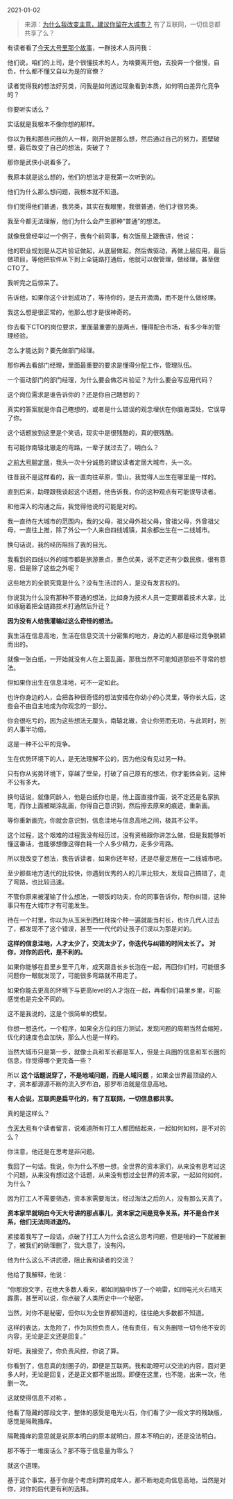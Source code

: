 2021-01-02

> 来源：[为什么我改变主意，建议你留在大城市？](http://mp.weixin.qq.com/s?__biz=MzU3NDc5Nzc0NQ==&mid=2247498207&idx=1&sn=b5d642866a6ce762d4a006aaa0ed9f85&chksm=fd2e5b01ca59d2176dd83e7bf7173a61dfe41f78bc06bc10dfbfbf92fb33e0dcea551a716e1a&scene=27#wechat_redirect)
> 有了互联网，一切信息都共享了么？

有读者看了[今天大号里那个故事](https://mp.weixin.qq.com/s?__biz=MzU0MjYwNDU2Mw==&mid=2247495528&idx=1&sn=a3df6e1bd41c03b1e5853595b29f58d6&chksm=fb1a8314cc6d0a02e896ddb7ba2b591e85a9787d7712f7453f35388ace45844f462c305fa99f&token=795616143&lang=zh_CN&scene=21#wechat_redirect)，一群技术人员问我：  

  

他们说，咱们的上司，是个很懂技术的人，为啥要离开他，去投奔一个傲慢，自负，什么都不懂又自以为是的官僚？

  

读者觉得我的想法好另类，问我是如何透过现象看到本质，如何明白差异化竞争的？  

  

你要听实话么？

  

实话就是我根本不像你想的那样。

  

你以为我和那些问我的人一样，刚开始是那么想，然后通过自己的努力，面壁破壁，最后改变了自己的想法，突破了？  

  

那你是武侠小说看多了。

  

我原本就是这么想的，他们的想法才是我第一次听到的。

  

他们为什么那么想问题，我根本就不知道。  

  

你们觉得他们普通，我另类，其实在我眼里，我很普通，他们才很另类。

  

我至今都无法理解，他们为什么会产生那种“普通”的想法。  

  

就像我曾经举过一个例子，我有个前同事，有次饭局上跟我讲，他说：

  

他的职业规划是从芯片验证做起，从底层做起，然后做驱动，再做上层应用，最后做项目，等他把软件从下到上全链路打通后，他就可以做管理，做经理，甚至做CTO了。

  

我听完之后惊呆了。

  

告诉他，如果你这个计划成功了，等待你的，是去开滴滴，而不是什么做经理。  

  

我这么想是很正常的，他那么想才是很神奇的。  

  

你去看下CTO的岗位要求，里面最重要的是两点，懂得配合市场，有多少年的管理经验。  

  

怎么才能达到？要先做部门经理。  

  

那你再去看部门经理，里面最重要的要求是懂得分配工作，管理队伍。

  

一个驱动部门的部门经理，为什么要会做芯片验证？为什么要会写应用代码？  

  

这个岗位需求是谁告诉你的？还是你自己瞎想的？

  

真实的答案就是你自己瞎想的，或者是什么错误的观念埋伏在你脑海深处，它误导了你。

  

这个话题放到这里是个笑话，现实中是很残酷的，真的很残酷。  

  

有可能你南辕北辙走的弯路，一辈子就过去了，明白么？  

  

[之前大号聊定居](https://mp.weixin.qq.com/s?__biz=MzU0MjYwNDU2Mw==&mid=2247495493&idx=1&sn=dacd2b2db03822321b7b5715cf4bc77a&chksm=fb1a8339cc6d0a2fe4ba0d3b5ab88774feb676ab8777b0688b1bcb053651fd38291655ab011c&token=1811938732&lang=zh_CN&scene=21#wechat_redirect)，我头一次十分诚恳的建议读者定居大城市，头一次。  

  

往昔我不是这样看的，我一直向往草原，雪山，我觉得人出生在哪里是一样的。  

  

直到后来，助理跟我谈起这个话题，他告诉我，你的这种观点有可能误导读者。

  

和他深入的沟通之后，我觉得他说的可能是对的。

  

我一直待在大城市的范围内，我的父母，祖父母外祖父母，曾祖父母，外曾祖父母，一直往上推，除了外公一个人来自四线城镇，其余都出生在一二线城市。  

  

换句话说，我的经历阻挡了我的目光。  

  

我看到的四线以外的城市都是旅游景点，景色优美，说不定还有少数民族，很有意思，但是除了这些之外呢？

  

这些地方的全貌究竟是什么？没有生活过的人，是没有发言权的。  

  

你说我为什么没有那种不普通的想法，比如身为技术人员一定要跟着技术大拿，比如琢磨着把全链路技术打通然后升迁？  

  

 **因为没有人给我灌输过这么奇怪的想法。**

  

我生活在信息高地，生活在信息交流十分密集的地方，身边的人都是经过竞争脱颖而出的。  

  

就像一张白纸，一开始就没有人在上面乱画，那我当然不可能知道那些不寻常的想法。  

  

但如果你出生在信息洼地，可不一定如此。  

  

也许你身边的人，会把各种很奇怪的想法安插在你幼小的心灵里，等你长大后，这些会不由自主地成为你观念的一部分。  

  

你会很吃亏的，因为这些想法无厘头，南辕北辙，会让你劳而无功，与此同时，别的人事半功倍。  

  

这是一种不公平的竞争。  

  

生在优势环境下的人，是无法理解不公的，因为他没有见过另一种。  

  

只有你从劣势环境下，穿越了壁垒，打破了自己原有的想法，你才能体会到，这种不公有多大。

  

换句话说，就像同龄人，他是白纸你也是，他上面直接作画，说不定还是名家执笔，而你上面被糊涂乱画，你得自己意识到，然后擦去原来的痕迹，重新画。  

  

等你重新画完，你就会意识到，信息洼地与信息高地之间，极其不公平。  

  

这个过程，这个艰难的过程我没有经历过，没有资格跟你讲怎么做，但是我能够听懂这番话，也能够想像这得白耗一个人多少精力，走多少弯路。  

  

所以我改变了想法，我告诉读者，如果你还年轻，还是尽量定居在一二线城市吧。  

  

至少那些地方迭代的比较快，你遇到优秀的人的几率比较大，发现自己搞错了，走了弯路，也比较迅速。  

  

不管你原来被灌输了什么想法，一顿饭的功夫，你的同事告诉你，帮你纠错，这种事只有在大城市才有可能发生。  

  

待在一个村里，你以为从玉米到西红柿挨个种一遍就能当村长，也许几代人过去了，都发现不了这个错误，甚至一一代代的让孩子们误以为那是对的。

  

 **这样的信息洼地，人才太少了，交流太少了，你迭代与纠错的时间太长了。** **对你，对你的后代，是不利的。**

  

如果你能够在县里乡里干几年，成天跟县长乡长泡在一起，再回你们村，可能很多问题你一眼就发现了，可能很多弯路就不用走了。  

  

如果你能去更高的环境下与更高level的人才泡在一起，再看你们县里乡里，可能感觉也是完全不同的。

  

这不是我说的，这是个很简单的模型。  

  

你想一想迭代，一个程序，如果全方位的压力测试，发现问题的周期当然会缩短，优化的速度也会加快，那么人也是一样的。

  

当然大城市只是第一步，就像士兵和军长都是军人，但是士兵圈的信息和军长圈的信息，你觉得哪个更完备一些？

  

所以 **这个话题说穿了，不是地域问题，而是人域问题** ，如果全世界最顶级的人才，资本都源源不断的流入罗布泊，那罗布泊就是信息高地。

  

 **有人会说，互联网是扁平化的，有了互联网，一切信息都共享。**

  

真的是这样么？

  

[今天大号](https://mp.weixin.qq.com/s?__biz=MzU0MjYwNDU2Mw==&mid=2247495528&idx=1&sn=a3df6e1bd41c03b1e5853595b29f58d6&chksm=fb1a8314cc6d0a02e896ddb7ba2b591e85a9787d7712f7453f35388ace45844f462c305fa99f&token=795616143&lang=zh_CN&scene=21#wechat_redirect)有个读者留言，说难道所有打工人都团结起来，一起如何如何，是不对的么？  

  

你注意，他还是在思考是非问题。  

  

我回了一句话。我说，你为什么不想一想，全世界的资本家们，从来没有思考过这个问题，从来没有想过这个话题，从来没有想过全世界的资本家，一起如何如何，为什么？

  

因为打工人不需要筛选，资本家需要淘汰，经过淘汰之后的人，没有那么天真了。

  

 **资本家早就明白今天大号讲的那点事儿，资本家之间是竞争关系，并不是合作关系，他们无法同进退的。**

  

紧接着我写了一段话，点破了打工人为什么会这么思考问题，但是啪的一下就被删了，被我们的助理删了，我大意了，没有闪。

  

他为什么这么不讲武德，阻止我和读者的交流？  

  

他给了我解释，他说：

  

“你那段文字，在绝大多数人看来，都如同脑中炸了一个响雷，如同电光火石晴天霹雳，甚至可以说，你点破了人类历史中一个秘密。

  

当然，对你不是秘密，但你以为全世界都知道的，往往绝大多数都不知道。

  

这样的表达，太危险了，作为风控负责人，他有责任，有义务删除一切令他不安的内容，无论是正文还是回复。”

  

好吧，我接受了。你负责风控，你说了算。

  

你看到了，信息真的划圈子的，即便是互联网。我和助理可以交流的内容，面对更多人时，无论是回复，还是正文都不能出现。即便在这里，也不能，出来一次，他删一次。

  

这就使得信息不对称 。  

  

他看了隐藏的那段文字，整体的感受是电光火石，你们看了少一段文字的残缺版，感觉是隔靴搔痒。

  

隔靴搔痒的意思就是说原本明白的原本就明白，原本不明白的，还是没法明白。

  

那不等于一堆废话么？那不等于信息量为零么？  

  

就这个道理。

  

基于这个事实，基于你是个考虑利弊的成年人，那不断地走向信息高地，当然是对你，对你的后代更有利的选择。

